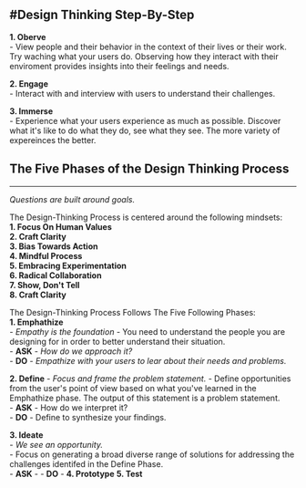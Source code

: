#Design Thinking Step-By-Step  
---
  **1. Oberve**  
    - View people and their behavior in the context of their lives or their work. Try waching what your users do. Observing how they interact with their enviroment provides insights into their feelings and needs.      
  
  
  **2. Engage**  
    - Interact with and interview with users to understand their challenges.      
  
  
  **3. Immerse**  
    - Experience what your users experience as much as possible. Discover what it's like to do what they do, see what they see. The more variety of expereinces the better.   


## **The Five Phases of the Design Thinking Process**  
---  

*Questions are built around goals.*  

The Design-Thinking Process is centered around the following mindsets:  
  **1. Focus On Human Values**  
  **2. Craft Clarity**  
  **3. Bias Towards Action**  
  **4. Mindful Process**  
  **5. Embracing Experimentation**  
  **6. Radical Collaboration**  
  **7. Show, Don't Tell**  
  **8. Craft Clarity**  

The Design-Thinking Process Follows The Five Following Phases:  
  **1. Emphathize**  
    - *Empathy is the foundation* 
    - You need to understand the people you are designing for in order to better understand their situation.  
    - **ASK** - *How do we approach it?*  
    - **DO** - *Empathize with your users to lear about their needs and problems.*  
    
  **2. Define**
    - *Focus and frame the problem statement.*
    - Define opportunities from the user's point of view based on what you've learned in the Emphathize phase. The output of this statement is a problem statement.  
    - **ASK** - How do we interpret it?  
    - **DO** - Define to synthesize your findings.    
    
  **3. Ideate**  
    -  *We see an opportunity.*  
    -  Focus on generating a broad diverse range of solutions for addressing the challenges identifed in the Define Phase.  
    -  **ASK** - 
    -  **DO** -
  **4. Prototype**
  **5. Test**
